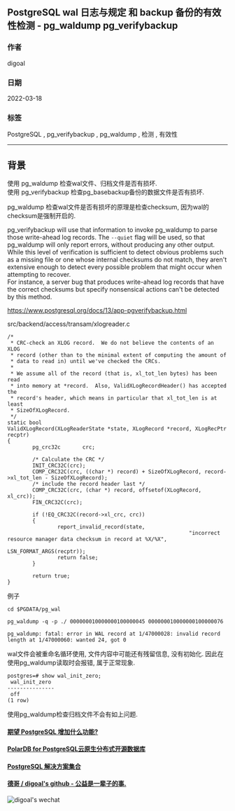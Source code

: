 ## PostgreSQL wal 日志与规定 和 backup 备份的有效性检测 - pg_waldump pg_verifybackup  
    
### 作者    
digoal    
    
### 日期    
2022-03-18   
    
### 标签    
PostgreSQL , pg_verifybackup , pg_waldump , 检测 , 有效性    
    
----    
    
## 背景    
  
使用 pg_waldump 检查wal文件、归档文件是否有损坏.  
使用 pg_verifybackup 检查pg_basebackup备份的数据文件是否有损坏.   
  
pg_waldump 检查wal文件是否有损坏的原理是检查checksum, 因为wal的checksum是强制开启的.   
  
pg_verifybackup will use that information to invoke pg_waldump to parse those write-ahead log records. The `--quiet` flag will be used, so that pg_waldump will only report errors, without producing any other output.   
While this level of verification is sufficient to detect obvious problems such as a missing file or one whose internal checksums do not match, they aren't extensive enough to detect every possible problem that might occur when attempting to recover.   
For instance, a server bug that produces write-ahead log records that have the correct checksums but specify nonsensical actions can't be detected by this method.  
  
https://www.postgresql.org/docs/13/app-pgverifybackup.html  
  
src/backend/access/transam/xlogreader.c  
  
```  
/*  
 * CRC-check an XLOG record.  We do not believe the contents of an XLOG  
 * record (other than to the minimal extent of computing the amount of  
 * data to read in) until we've checked the CRCs.  
 *  
 * We assume all of the record (that is, xl_tot_len bytes) has been read  
 * into memory at *record.  Also, ValidXLogRecordHeader() has accepted the  
 * record's header, which means in particular that xl_tot_len is at least  
 * SizeOfXLogRecord.  
 */  
static bool  
ValidXLogRecord(XLogReaderState *state, XLogRecord *record, XLogRecPtr recptr)  
{  
        pg_crc32c       crc;  
  
        /* Calculate the CRC */  
        INIT_CRC32C(crc);  
        COMP_CRC32C(crc, ((char *) record) + SizeOfXLogRecord, record->xl_tot_len - SizeOfXLogRecord);  
        /* include the record header last */  
        COMP_CRC32C(crc, (char *) record, offsetof(XLogRecord, xl_crc));  
        FIN_CRC32C(crc);  
  
        if (!EQ_CRC32C(record->xl_crc, crc))  
        {  
                report_invalid_record(state,  
                                                          "incorrect resource manager data checksum in record at %X/%X",  
                                                          LSN_FORMAT_ARGS(recptr));  
                return false;  
        }  
  
        return true;  
}  
```  
  
  
例子  
  
```  
cd $PGDATA/pg_wal  
  
pg_waldump -q -p ./ 000000010000000100000045 000000010000000100000076  
  
pg_waldump: fatal: error in WAL record at 1/47000028: invalid record length at 1/47000060: wanted 24, got 0   
```  
  
wal文件会被重命名循环使用, 文件内容中可能还有残留信息, 没有初始化. 因此在使用pg_waldump读取时会报错, 属于正常现象.    
  
```  
postgres=# show wal_init_zero;  
 wal_init_zero   
---------------  
 off  
(1 row)  
```  
  
使用pg_waldump检查归档文件不会有如上问题.   
  
  
  
  
  
  
#### [期望 PostgreSQL 增加什么功能?](https://github.com/digoal/blog/issues/76 "269ac3d1c492e938c0191101c7238216")
  
  
#### [PolarDB for PostgreSQL云原生分布式开源数据库](https://github.com/ApsaraDB/PolarDB-for-PostgreSQL "57258f76c37864c6e6d23383d05714ea")
  
  
#### [PostgreSQL 解决方案集合](https://yq.aliyun.com/topic/118 "40cff096e9ed7122c512b35d8561d9c8")
  
  
#### [德哥 / digoal's github - 公益是一辈子的事.](https://github.com/digoal/blog/blob/master/README.md "22709685feb7cab07d30f30387f0a9ae")
  
  
![digoal's wechat](../pic/digoal_weixin.jpg "f7ad92eeba24523fd47a6e1a0e691b59")
  
